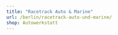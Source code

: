 ```yaml
---
title: "Racetrack Auto & Marine"
url: /berlin/racetrack-auto-und-marine/
shop: Autowerkstatt
---
```

